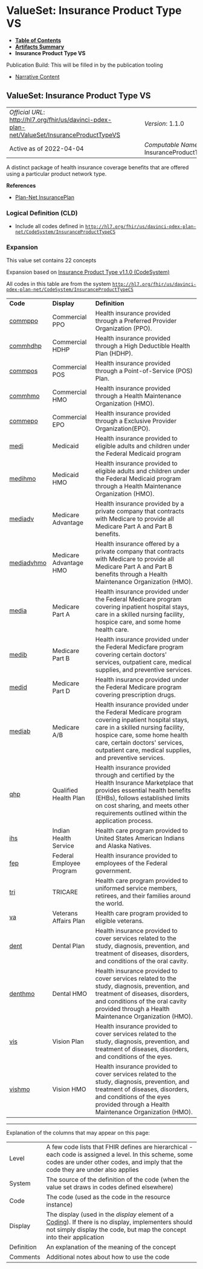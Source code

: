 # ValueSet: Insurance Product Type VS

* [**Table of Contents**](toc.html)
* [**Artifacts Summary**](artifacts.html)
* **Insurance Product Type VS**

Publication Build: This will be filled in by the publication tooling

* [Narrative Content](#)

## ValueSet: Insurance Product Type VS

|  |  |  |  |  |
| --- | --- | --- | --- | --- |
| *Official URL*: http://hl7.org/fhir/us/davinci-pdex-plan-net/ValueSet/InsuranceProductTypeVS | | | | *Version*: 1.1.0 |
| Active as of 2022-04-04 | | | | *Computable Name*: InsuranceProductTypeVS |

A distinct package of health insurance coverage benefits that are offered using a particular product network type.

**References**

* [Plan-Net InsurancePlan](StructureDefinition-plannet-InsurancePlan.html)

### Logical Definition (CLD)

* Include all codes defined in [`http://hl7.org/fhir/us/davinci-pdex-plan-net/CodeSystem/InsuranceProductTypeCS`](CodeSystem-InsuranceProductTypeCS.html)

### Expansion

This value set contains 22 concepts

Expansion based on [Insurance Product Type v1.1.0 (CodeSystem)](CodeSystem-InsuranceProductTypeCS.html)

All codes in this table are from the system [`http://hl7.org/fhir/us/davinci-pdex-plan-net/CodeSystem/InsuranceProductTypeCS`](CodeSystem-InsuranceProductTypeCS.html)

|  |  |  |
| --- | --- | --- |
| **Code** | **Display** | **Definition** |
| [commppo](CodeSystem-InsuranceProductTypeCS.html#InsuranceProductTypeCS-commppo) | Commercial PPO | Health insurance provided through a Preferred Provider Organization (PPO). |
| [commhdhp](CodeSystem-InsuranceProductTypeCS.html#InsuranceProductTypeCS-commhdhp) | Commercial HDHP | Health insurance provided through a High Deductible Health Plan (HDHP). |
| [commpos](CodeSystem-InsuranceProductTypeCS.html#InsuranceProductTypeCS-commpos) | Commercial POS | Health insurance provided through a Point-of-Service (POS) Plan. |
| [commhmo](CodeSystem-InsuranceProductTypeCS.html#InsuranceProductTypeCS-commhmo) | Commercial HMO | Health insurance provided through a Health Maintenance Organization (HMO). |
| [commepo](CodeSystem-InsuranceProductTypeCS.html#InsuranceProductTypeCS-commepo) | Commercial EPO | Health insurance provided through a Exclusive Provider Organization(EPO). |
| [medi](CodeSystem-InsuranceProductTypeCS.html#InsuranceProductTypeCS-medi) | Medicaid | Health insurance provided to eligible adults and children under the Federal Medicaid program |
| [medihmo](CodeSystem-InsuranceProductTypeCS.html#InsuranceProductTypeCS-medihmo) | Medicaid HMO | Health insurance provided to eligible adults and children under the Federal Medicaid program through a Health Maintenance Organization (HMO). |
| [mediadv](CodeSystem-InsuranceProductTypeCS.html#InsuranceProductTypeCS-mediadv) | Medicare Advantage | Health insurance provided by a private company that contracts with Medicare to provide all Medicare Part A and Part B benefits. |
| [mediadvhmo](CodeSystem-InsuranceProductTypeCS.html#InsuranceProductTypeCS-mediadvhmo) | Medicare Advantage HMO | Health insurance offered by a private company that contracts with Medicare to provide all Medicare Part A and Part B benefits through a Health Maintenance Organization (HMO). |
| [media](CodeSystem-InsuranceProductTypeCS.html#InsuranceProductTypeCS-media) | Medicare Part A | Health insurance provided under the Federal Medicare program covering inpatient hospital stays, care in a skilled nursing facility, hospice care, and some home health care. |
| [medib](CodeSystem-InsuranceProductTypeCS.html#InsuranceProductTypeCS-medib) | Medicare Part B | Health insurance provided under the Federal Medicfare program covering certain doctors' services, outpatient care, medical supplies, and preventive services. |
| [medid](CodeSystem-InsuranceProductTypeCS.html#InsuranceProductTypeCS-medid) | Medicare Part D | Health insurance provided under the Federal Medicare program covering prescription drugs. |
| [mediab](CodeSystem-InsuranceProductTypeCS.html#InsuranceProductTypeCS-mediab) | Medicare A/B | Health insurance provided under the Federal Medicare program covering inpatient hospital stays, care in a skilled nursing facility, hospice care, some home health care, certain doctors' services, outpatient care, medical supplies, and preventive services. |
| [qhp](CodeSystem-InsuranceProductTypeCS.html#InsuranceProductTypeCS-qhp) | Qualified Health Plan | Health insurance provided through and certified by the Health Insurance Marketplace that provides essential health benefits (EHBs), follows established limits on cost sharing, and meets other requirements outlined within the application process. |
| [ihs](CodeSystem-InsuranceProductTypeCS.html#InsuranceProductTypeCS-ihs) | Indian Health Service | Health care program provided to United States American Indians and Alaska Natives. |
| [fep](CodeSystem-InsuranceProductTypeCS.html#InsuranceProductTypeCS-fep) | Federal Employee Program | Health insurance provided to employees of the Federal government. |
| [tri](CodeSystem-InsuranceProductTypeCS.html#InsuranceProductTypeCS-tri) | TRICARE | Health care program provided to uniformed service members, retirees, and their families around the world. |
| [va](CodeSystem-InsuranceProductTypeCS.html#InsuranceProductTypeCS-va) | Veterans Affairs Plan | Health care program provided to eligible veterans. |
| [dent](CodeSystem-InsuranceProductTypeCS.html#InsuranceProductTypeCS-dent) | Dental Plan | Health insurance provided to cover services related to the study, diagnosis, prevention, and treatment of diseases, disorders, and conditions of the oral cavity. |
| [denthmo](CodeSystem-InsuranceProductTypeCS.html#InsuranceProductTypeCS-denthmo) | Dental HMO | Health insurance provided to cover services related to the study, diagnosis, prevention, and treatment of diseases, disorders, and conditions of the oral cavity provided through a Health Maintenance Organization (HMO). |
| [vis](CodeSystem-InsuranceProductTypeCS.html#InsuranceProductTypeCS-vis) | Vision Plan | Health insurance provided to cover services related to the study, diagnosis, prevention, and treatment of diseases, disorders, and conditions of the eyes. |
| [vishmo](CodeSystem-InsuranceProductTypeCS.html#InsuranceProductTypeCS-vishmo) | Vision HMO | Health insurance provided to cover services related to the study, diagnosis, prevention, and treatment of diseases, disorders, and conditions of the eyes provided through a Health Maintenance Organization (HMO). |

---

Explanation of the columns that may appear on this page:

|  |  |
| --- | --- |
| Level | A few code lists that FHIR defines are hierarchical - each code is assigned a level. In this scheme, some codes are under other codes, and imply that the code they are under also applies |
| System | The source of the definition of the code (when the value set draws in codes defined elsewhere) |
| Code | The code (used as the code in the resource instance) |
| Display | The display (used in the *display* element of a [Coding](http://hl7.org/fhir/R4/datatypes.html#Coding)). If there is no display, implementers should not simply display the code, but map the concept into their application |
| Definition | An explanation of the meaning of the concept |
| Comments | Additional notes about how to use the code |